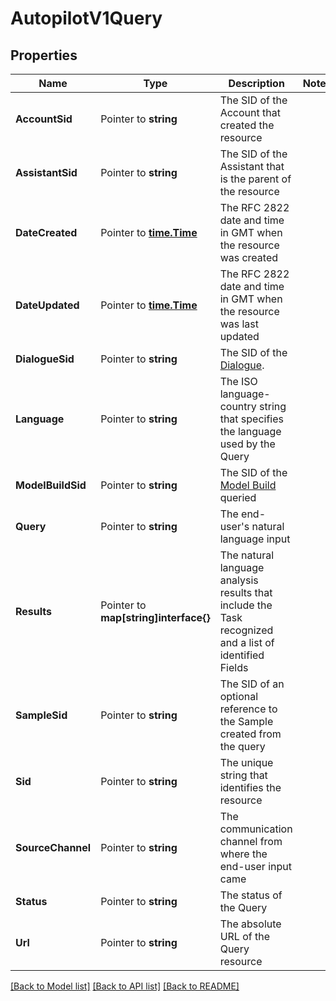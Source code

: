 # AutopilotV1Query

## Properties

Name | Type | Description | Notes
------------ | ------------- | ------------- | -------------
**AccountSid** | Pointer to **string** | The SID of the Account that created the resource |
**AssistantSid** | Pointer to **string** | The SID of the Assistant that is the parent of the resource |
**DateCreated** | Pointer to [**time.Time**](time.Time.md) | The RFC 2822 date and time in GMT when the resource was created |
**DateUpdated** | Pointer to [**time.Time**](time.Time.md) | The RFC 2822 date and time in GMT when the resource was last updated |
**DialogueSid** | Pointer to **string** | The SID of the [Dialogue](https://www.twilio.com/docs/autopilot/api/dialogue). |
**Language** | Pointer to **string** | The ISO language-country string that specifies the language used by the Query |
**ModelBuildSid** | Pointer to **string** | The SID of the [Model Build](https://www.twilio.com/docs/autopilot/api/model-build) queried |
**Query** | Pointer to **string** | The end-user's natural language input |
**Results** | Pointer to **map[string]interface{}** | The natural language analysis results that include the Task recognized and a list of identified Fields |
**SampleSid** | Pointer to **string** | The SID of an optional reference to the Sample created from the query |
**Sid** | Pointer to **string** | The unique string that identifies the resource |
**SourceChannel** | Pointer to **string** | The communication channel from where the end-user input came |
**Status** | Pointer to **string** | The status of the Query |
**Url** | Pointer to **string** | The absolute URL of the Query resource |

[[Back to Model list]](../README.md#documentation-for-models) [[Back to API list]](../README.md#documentation-for-api-endpoints) [[Back to README]](../README.md)


